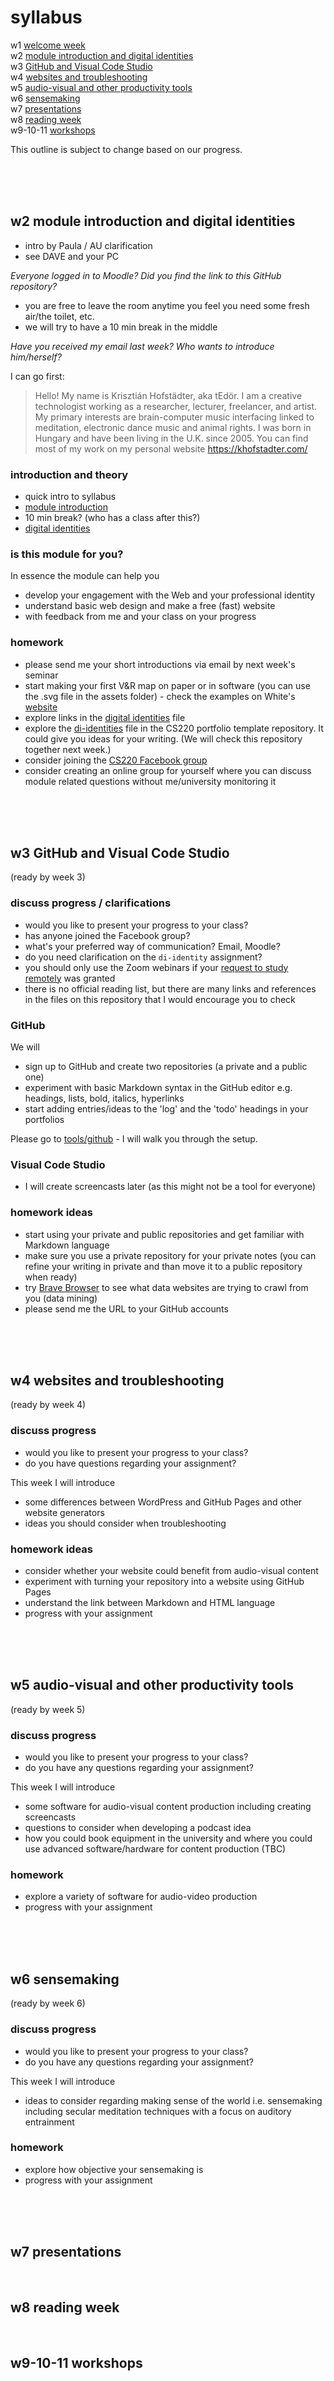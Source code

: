 # syllabus

w1 [welcome week](#w1-welcome-week)  
w2 [module introduction and digital identities](#w2-module-introduction-and-digital-identities)  
w3 [GitHub and Visual Code Studio](#w3-github-and-visual-code-studio)  
w4 [websites and troubleshooting](#w4-websites-and-troubleshooting)  
w5 [audio-visual and other productivity tools](#w5-audio-visual-and-other-productivity-tools)  
w6 [sensemaking](#w6-sensemaking)  
w7 [presentations](#w7-presentations)  
w8 [reading week](#w8-reading-week)  
w9-10-11 [workshops](#w9-10-11-workshops)

This outline is subject to change based on our progress.

<br><br><br>

## w2 module introduction and digital identities
- intro by Paula / AU clarification
- see DAVE and your PC

_Everyone logged in to Moodle? Did you find the link to this GitHub repository?_

- you are free to leave the room anytime you feel you need some fresh air/the toilet, etc. 
- we will try to have a 10 min break in the middle

_Have you received my email last week? Who wants to introduce him/herself?_

I can go first:

> Hello! My name is Krisztián Hofstädter, aka tEdör. I am a creative technologist working as a researcher, lecturer, freelancer, and artist. My primary interests are brain-computer music interfacing linked to meditation, electronic dance music and animal rights. I was born in Hungary and have been living in the U.K. since 2005. You can find most of my work on my personal website https://khofstadter.com/

### introduction and theory
- quick intro to syllabus
- [module introduction](README.md)
- 10 min break? (who has a class after this?)
- [digital identities](digital-identities.md)

### is this module for you?
In essence the module can help you 
- develop your engagement with the Web and your professional identity
- understand basic web design and make a free (fast) website
- with feedback from me and your class on your progress

### homework
- please send me your short introductions via email by next week's seminar
- start making your first V&R map on paper or in software (you can use the .svg file in the assets folder) - check the examples on White's [website](http://daveowhite.com/vandr/vr-mapping/)
- explore links in the [digital identities](digital-identities.md) file
- explore the [di-identities](https://krisztian-hofstadter-tedor.github.io/CS220-AU-portfolio/di-reflection.html) file in the CS220 portfolio template repository. It could give you ideas for your writing. (We will check this repository together next week.)
- consider joining the [CS220 Facebook group](https://www.facebook.com/groups/400596074925260) 
- consider creating an online group for yourself where you can discuss module related questions without me/university monitoring it

<br><br><br>

## w3 GitHub and Visual Code Studio
(ready by week 3)
### discuss progress / clarifications
- would you like to present your progress to your class?
- has anyone joined the Facebook group?
- what's your preferred way of communication? Email, Moodle?
- do you need clarification on the `di-identity` assignment? 
- you should only use the Zoom webinars if your [request to study remotely](https://www.essex.ac.uk/student/covid-19/remote-study) was granted
- there is no official reading list, but there are many links and references in the files on this repository that I would encourage you to check

### GitHub
We will
- sign up to GitHub and create two repositories (a private and a public one)
- experiment with basic Markdown syntax in the GitHub editor e.g. headings, lists, bold, italics, hyperlinks
- start adding entries/ideas to the 'log' and the 'todo' headings in your portfolios

Please go to [tools/github](tools.md/#GitHub) - I will walk you through the setup. 

### Visual Code Studio
- I will create screencasts later (as this might not be a tool for everyone)

### homework ideas
- start using your private and public repositories and get familiar with Markdown language
- make sure you use a private repository for your private notes (you can refine your writing in private and than move it to a public repository when ready)
- try [Brave Browser](https://brave.com/) to see what data websites are trying to crawl from you (data mining)
- please send me the URL to your GitHub accounts

<br><br><br>

## w4 websites and troubleshooting
(ready by week 4)
### discuss progress
- would you like to present your progress to your class?
- do you have questions regarding your assignment?

This week I will introduce 
- some differences between WordPress and GitHub Pages and other website generators
- ideas you should consider when troubleshooting 

### homework ideas
- consider whether your website could benefit from audio-visual content
- experiment with turning your repository into a website using GitHub Pages
- understand the link between Markdown and HTML language
- progress with your assignment

<br><br><br>

## w5 audio-visual and other productivity tools
(ready by week 5)
### discuss progress
- would you like to present your progress to your class?
- do you have any questions regarding your assignment?

This week I will introduce 
- some software for audio-visual content production including creating screencasts
- questions to consider when developing a podcast idea
- how you could book equipment in the university and where you could use advanced software/hardware for content production (TBC)

### homework
- explore a variety of software for audio-video production
- progress with your assignment

<br><br><br>

## w6 sensemaking
(ready by week 6)
### discuss progress
- would you like to present your progress to your class?
- do you have any questions regarding your assignment?

This week I will introduce 
- ideas to consider regarding making sense of the world i.e. sensemaking including secular meditation techniques with a focus on auditory entrainment

### homework
- explore how objective your sensemaking is
- progress with your assignment

<br><br><br>

## w7 presentations


<br>

## w8 reading week


<br>

## w9-10-11 workshops

<br>

